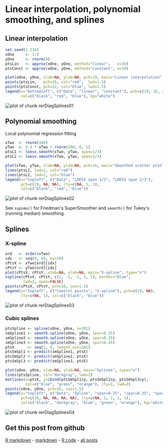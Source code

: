 Linear interpolation, polynomial smoothing, and splines
=========================




Linear interpolation
-------------------------


```r
set.seed(1.234)
xOne     <- 1:9
yOne     <- rnorm(9)
ptsLin   <- approx(xOne, yOne, method="linear",   n=30)
ptsConst <- approx(xOne, yOne, method="constant", n=30)
```



```r
plot(xOne, yOne, xlab=NA, ylab=NA, pch=19, main="Linear interpolation", cex=1.5)
points(ptsLin,   pch=16, col="red",  lwd=1.5)
points(ptsConst, pch=22, col="blue", lwd=1.5)
legend(x="bottomleft", c("Data", "linear", "constant"), pch=c(19, 16, 22),
       col=c("black", "red", "blue"), bg="white")
```

![plot of chunk rerDiagSplines01](figure/rerDiagSplines01.png) 


Polynomial smoothing
-------------------------

Local polynomial regression fitting


```r
xTwo  <- rnorm(100)
yTwo  <- 0.4 * xTwo + rnorm(100, 0, 1)
ptsL1 <- loess.smooth(xTwo, yTwo, span=1/3)
ptsL2 <- loess.smooth(xTwo, yTwo, span=2/3)
```



```r
plot(xTwo, yTwo, xlab=NA, ylab=NA, pch=16, main="Smoothed scatter plot")
lines(ptsL1, lwd=2, col="red")
lines(ptsL2, lwd=2, col="blue")
legend(x="topleft", c("Data", "LOESS span 1/3", "LOESS span 2/3"),
       pch=c(19, NA, NA), lty=c(NA, 1, 1),
       col=c("black", "red", "blue"))
```

![plot of chunk rerDiagSplines02](figure/rerDiagSplines02.png) 


See `supsmu()` for Friedman's SuperSmoother and `smooth()` for Tukey's (running median) smoothing.

Splines
-------------------------

### X-spline


```r
ord   <- order(xTwo)
idx   <- seq(9, 89, by=20)
cPtsX <- xTwo[ord][idx]
cPtsY <- yTwo[ord][idx]
plot(cPtsX, cPtsY, xlab=NA, ylab=NA, main="X-spline", type="n")
xspline(cPtsX, cPtsY, c(1, -1, -1, 1, 1), border="blue",
        lwd=2, open=FALSE)
points(cPtsX, cPtsY, pch=16, cex=1.5)
legend(x="topleft", c("Control points", "X-spline"), pch=c(19, NA),
       lty=c(NA, 1), col=c("black", "blue"))
```

![plot of chunk rerDiagSplines03](figure/rerDiagSplines03.png) 


### Cubic splines


```r
ptsSpline <- spline(xOne, yOne, n=201)
smSpline1 <- smooth.spline(xOne, yOne, spar=0.25)
smSpline2 <- smooth.spline(xOne, yOne, spar=0.35)
smSpline3 <- smooth.spline(xOne, yOne, spar=0.45)
ptsX      <- seq(1, 9, length.out=201)
ptsSmSpl1 <- predict(smSpline1, ptsX)
ptsSmSpl2 <- predict(smSpline2, ptsX)
ptsSmSpl3 <- predict(smSpline3, ptsX)
```



```r
plot(xOne, yOne, xlab=NA, ylab=NA, main="Splines", type="n")
lines(ptsSpline, col="darkgray", lwd=2)
matlines(x=ptsX, y=cbind(ptsSmSpl1$y, ptsSmSpl2$y, ptsSmSpl3$y),
         col=c("blue", "green", "orange"), lty=1, lwd=2)
points(xOne, yOne, pch=16, cex=1.5)
legend(x="topleft", c("Data", "Spline", "spar=0.25", "spar=0.35", "spar=0.45"),
       pch=c(16, NA, NA, NA, NA), lty=c(NA, 1, 1, 1, 1),
       col=c("black", "darkgray", "blue", "green", "orange"), bg="white")
```

![plot of chunk rerDiagSplines04](figure/rerDiagSplines04.png) 


Get this post from github
----------------------------------------------

[R markdown](https://github.com/dwoll/RExRepos/raw/master/Rmd/diagSplines.Rmd) - [markdown](https://github.com/dwoll/RExRepos/raw/master/md/diagSplines.md) - [R code](https://github.com/dwoll/RExRepos/raw/master/R/diagSplines.R) - [all posts](https://github.com/dwoll/RExRepos)
